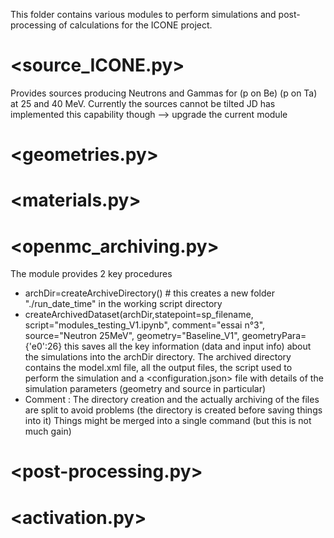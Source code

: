 This folder contains various modules to perform simulations and post-processing of calculations for the ICONE project.

# <source_ICONE.py>
Provides sources producing Neutrons and Gammas for (p on Be) (p on Ta) at 25 and 40 MeV.
Currently the sources cannot be tilted
JD has implemented this capability though —> upgrade the current module

# <geometries.py>

# <materials.py>


# <openmc_archiving.py>
The module provides 2 key procedures
* archDir=createArchiveDirectory() # this creates a new folder "./run_date_time" in the working script directory
* createArchivedDataset(archDir,statepoint=sp_filename, script="modules_testing_V1.ipynb", comment="essai n°3", source="Neutron 25MeV", geometry="Baseline_V1", geometryPara={'e0':26} 
this saves all the key information (data and input info) about the simulations into the archDir directory.
The archived directory contains the model.xml file, all the output files, the script used to perform the simulation and a <configuration.json> file with details of the simulation parameters (geometry and source in particular)
* Comment : The directory creation and the actually archiving of the files are split to avoid problems (the directory is created before saving things into it)
Things might be merged into a single command (but this is not much gain)

# <post-processing.py>

# <activation.py>

